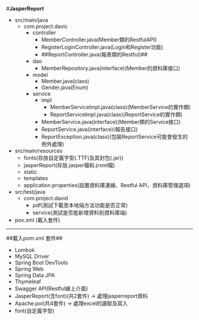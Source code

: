 #**JasperReport**

- src/main/java
  - com.project.davic
    - controller
      - MemberController.java(Member類的RestfulAPI)
      - RegisterLoginController.java(Login和Register功能)
      - ##ReportController.java(報表類的Restful)##
    - dao
      - MemberRepository.java(interface)(Member的資料庫接口)
    - model
      - Member.java(class)
      - Gender.java(Enum)
    - service
      - impl
        - MemberServiceImpl.java(class)(MemberService的實作類)
        - ReportServiceImpl.java(class)(ReportService的實作類)
      - MemberService.java(interface)(Member類的Service接口)
      - ReportService.java(interface)(報告接口)
      - ReportException.java(class)(包裝ReportService可能會發生的例外處理)
- src/main/resources
  - fonts(存放自定義字型(.TTF)及其封包(.jar))
  - jasperReport(存放.jasper檔和.jrxml檔)
  - static
  - templates
  - application.properties(設置資料庫連線、Restful API、資料庫管理選項)
- src/test/java
  - com.project.david
    - pdf(測試下載至本地端方法功能是否正常)
    - service(測試是否能新增資料到資料庫端)
- pox.xml (載入套件)
---
##載入pom.xml 套件##
- Lombok
- MySQL Driver
- Spring Boot DevTools
- Spring Web
- Spring Data JPA
- Thymeleaf
- Swagger API(Restful線上介面)
- JasperReport(含font)(共2套件) -> 處理jasperreport資料
- Apache.poi(共4套件) -> 處理excel的讀取及寫入
- font(自定義字型)
